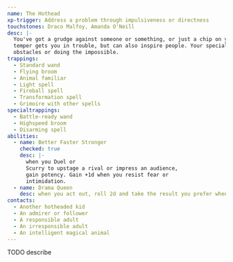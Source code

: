 ```yaml
---
name: The Hothead
xp-trigger: Address a problem through impulsiveness or directness
touchstones: Draco Malfoy, Amanda O'Neill
desc: |-
  You've got a grudge against someone or something, or just a chip on your shoulder. Your short
  temper gets you in trouble, but can also inspire people. Your special thing is pushing through
  obstacles or doing the impossible.
trappings:
  - Standard wand
  - Flying broom
  - Animal familiar
  - Light spell
  - Fireball spell
  - Transformation spell
  - Grimoire with other spells
specialtrappings:
  - Battle­-ready wand
  - High­speed broom
  - Disarming spell
abilities:
  - name: Better Faster Stronger
    checked: true
    desc: |-
      when you Duel or
      Scurry to upstage a rival or impress an audience,
      gain potency. Gain +1d when you resist fear or
      intimidation.
  - name: Drama Queen
    desc: when you act out, roll 2d and take the result you prefer when clearing stress. Anyone pulled into your drama may do the same.
contacts:
  - Another hot­headed kid
  - An admirer or follower
  - A responsible adult
  - An irresponsible adult
  - An intelligent magical animal
---
```


TODO describe